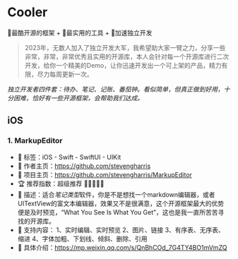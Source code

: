 # Cooler
🚀最酷开源的框架 + 🚀最实用的工具 + 🚀加速独立开发

> 2023年，无数人加入了独立开发大军，我希望助大家一臂之力，分享一些非常，非常，非常优秀且实用的开源库，本人会针对每一个开源库进行二次开发，给你一个精美的Demo，让你迅速开发出一个可上架的产品，精力有限，尽力每周更新一次。

*独立开发者四件套：待办、笔记、记账、番茄钟。看似简单，但真正做到好用，十分困难，恰好有一些开源框架，会帮助我们达成。*

## iOS
### 1. MarkupEditor
- 🚀 标签：iOS - Swift - SwiftUI - UIKit
- 🐻 作者主页：https://github.com/stevengharris
- 🐝 项目主页：https://github.com/stevengharris/MarkupEditor
- 🏆 推荐指数：超级推荐 🥇🥇🥇🥇🥇
- 🤖 描述：适合*笔记类型*软件，你是不是想找一个markdown编辑器，或者UITextView的富文本编辑器，效果又不是很满意，这个开源框架最大的优势便是及时预览，“What You See Is What You Get”，这也是我一直所苦苦寻找的开源库。
- 🥳 支持内容：
	1、实时编辑、实时预览
	2、图片、链接
	3、有序表、无序表、缩进
	4、字体加粗、下划线、倾斜、删除、引用
- 🔗 具体介绍：https://mp.weixin.qq.com/s/QnBhCOd_7G4TY4BO1mVmZQ
